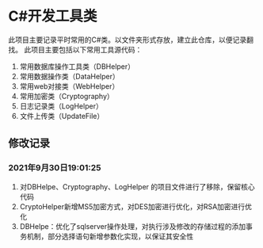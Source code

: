# C#开发工具类

此项目主要记录平时常用的C#类。以文件夹形式存放，建立此仓库，以便记录翻找。
此项目主要包括以下常用工具源代码：
1. 常用数据库操作工具类（DBHelper）
2. 常用数据操作类（DataHelper）
3. 常用web对接类（WebHelper）
4. 常用加密类（Cryptography）
5. 日志记录类（LogHelper）
6. 文件上传类（UpdateFile）

## 修改记录
### 2021年9月30日19:01:25
1. 对DBHelpe、Cryptography、LogHelper 的项目文件进行了移除，保留核心代码
2. CryptoHelper新增MS5加密方式，对DES加密进行优化，对RSA加密进行优化
3. DBHelpe：优化了sqlserver操作处理，对执行涉及修改的存储过程的添加事务机制，部分选择语句新增参数化实现，以保证其安全性
